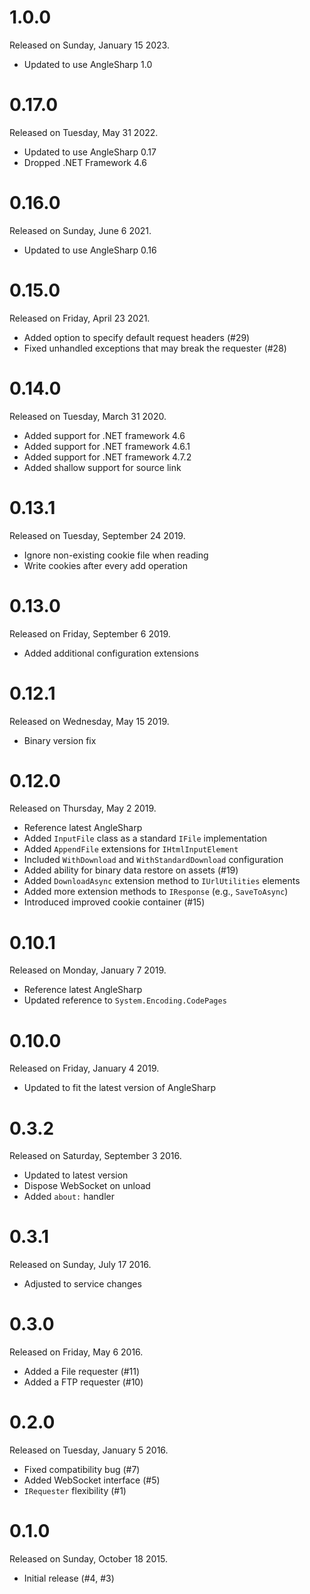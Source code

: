 # 1.0.0

Released on Sunday, January 15 2023.

- Updated to use AngleSharp 1.0

# 0.17.0

Released on Tuesday, May 31 2022.

- Updated to use AngleSharp 0.17
- Dropped .NET Framework 4.6

# 0.16.0

Released on Sunday, June 6 2021.

- Updated to use AngleSharp 0.16

# 0.15.0

Released on Friday, April 23 2021.

- Added option to specify default request headers (#29)
- Fixed unhandled exceptions that may break the requester (#28)

# 0.14.0

Released on Tuesday, March 31 2020.

- Added support for .NET framework 4.6
- Added support for .NET framework 4.6.1
- Added support for .NET framework 4.7.2
- Added shallow support for source link

# 0.13.1

Released on Tuesday, September 24 2019.

- Ignore non-existing cookie file when reading
- Write cookies after every add operation

# 0.13.0

Released on Friday, September 6 2019.

- Added additional configuration extensions

# 0.12.1

Released on Wednesday, May 15 2019.

- Binary version fix

# 0.12.0

Released on Thursday, May 2 2019.

- Reference latest AngleSharp
- Added `InputFile` class as a standard `IFile` implementation
- Added `AppendFile` extensions for `IHtmlInputElement`
- Included `WithDownload` and `WithStandardDownload` configuration
- Added ability for binary data restore on assets (#19)
- Added `DownloadAsync` extension method to `IUrlUtilities` elements
- Added more extension methods to `IResponse` (e.g., `SaveToAsync`)
- Introduced improved cookie container (#15)

# 0.10.1

Released on Monday, January 7 2019.

- Reference latest AngleSharp
- Updated reference to `System.Encoding.CodePages`

# 0.10.0

Released on Friday, January 4 2019.

- Updated to fit the latest version of AngleSharp

# 0.3.2

Released on Saturday, September 3 2016.

- Updated to latest version
- Dispose WebSocket on unload
- Added `about:` handler

# 0.3.1

Released on Sunday, July 17 2016.

- Adjusted to service changes

# 0.3.0

Released on Friday, May 6 2016.

- Added a File requester (#11)
- Added a FTP requester (#10)

# 0.2.0

Released on Tuesday, January 5 2016.

- Fixed compatibility bug (#7)
- Added WebSocket interface (#5)
- `IRequester` flexibility (#1)

# 0.1.0

Released on Sunday, October 18 2015.

- Initial release (#4, #3)
